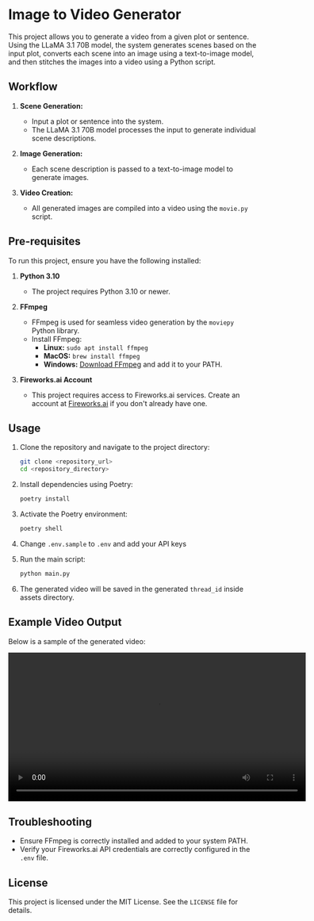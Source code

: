 # Image to Video Generator

This project allows you to generate a video from a given plot or sentence. Using the LLaMA 3.1 70B model, the system generates scenes based on the input plot, converts each scene into an image using a text-to-image model, and then stitches the images into a video using a Python script.

## Workflow
1. **Scene Generation:**
   - Input a plot or sentence into the system.
   - The LLaMA 3.1 70B model processes the input to generate individual scene descriptions.

2. **Image Generation:**
   - Each scene description is passed to a text-to-image model to generate images.

3. **Video Creation:**
   - All generated images are compiled into a video using the `movie.py` script.

## Pre-requisites
To run this project, ensure you have the following installed:

1. **Python 3.10**
   - The project requires Python 3.10 or newer.

2. **FFmpeg**
   - FFmpeg is used for seamless video generation by the `moviepy` Python library.
   - Install FFmpeg:
     - **Linux:** `sudo apt install ffmpeg`
     - **MacOS:** `brew install ffmpeg`
     - **Windows:** [Download FFmpeg](https://ffmpeg.org/download.html) and add it to your PATH.

3. **Fireworks.ai Account**
   - This project requires access to Fireworks.ai services. Create an account at [Fireworks.ai](https://fireworks.ai) if you don't already have one.

## Usage
1. Clone the repository and navigate to the project directory:
   ```bash
   git clone <repository_url>
   cd <repository_directory>
   ```

2. Install dependencies using Poetry:
   ```bash
   poetry install
   ```

3. Activate the Poetry environment:
   ```bash
   poetry shell
   ```

4. Change `.env.sample` to `.env` and add your API keys

5. Run the main script:
   ```bash
   python main.py
   ```

6. The generated video will be saved in the generated `thread_id` inside assets directory.

## Example Video Output
Below is a sample of the generated video:

<video width="600" controls>
  <source src="image_to_video/assets/sample/sample-video.mp4" type="video/mp4">
  Your browser does not support the video tag.
</video>

## Troubleshooting
- Ensure FFmpeg is correctly installed and added to your system PATH.
- Verify your Fireworks.ai API credentials are correctly configured in the `.env` file.

## License
This project is licensed under the MIT License. See the `LICENSE` file for details.
